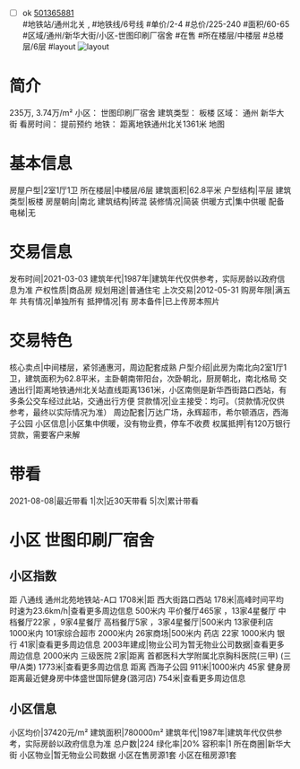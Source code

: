 - [ ] ok [501365881](https://bj.5i5j.com/ershoufang/501365881.html)  
 #地铁站/通州北关 ,  #地铁线/6号线
#单价/2-4 #总价/225-240 #面积/60-65   #区域/通州/新华大街/小区-世图印刷厂宿舍 #在售 #所在楼层/中楼层 #总楼层/6层 #layout 
![layout](http://image2a.5i5j.com/bdir/layout/40e3f3dba85940b9a555d30ac881a3df.jpg_P5.jpg) 
# 简介 
 235万,  3.74万/m² 
小区： 世图印刷厂宿舍
建筑类型： 板楼
区域： 通州 新华大街
看房时间： 提前预约
地铁： 距离地铁通州北关1361米 地图
# 基本信息 
 房屋户型|2室1厅1卫
所在楼层|中楼层/6层
建筑面积|62.8平米
户型结构|平层
建筑类型|板楼
房屋朝向|南北
建筑结构|砖混
装修情况|简装
供暖方式|集中供暖
配备电梯|无
# 交易信息 
 发布时间|2021-03-03
建筑年代|1987年|建筑年代仅供参考，实际房龄以政府信息为准
产权性质|商品房
规划用途|普通住宅
上次交易|2012-05-31
购房年限|满五年
共有情况|单独所有
抵押情况|有
房本备件|已上传房本照片
# 交易特色 
 核心卖点|中间楼层，紧邻通惠河，周边配套成熟
户型介绍|此房为南北向2室1厅1卫，建筑面积为62.8平米，主卧朝南带阳台，次卧朝北，厨房朝北，南北格局
交通出行|距离地铁通州北关站直线距离1361米，小区南侧是新华西街路口西站，有多条公交车经过此站，交通出行方便
贷款情况|业主接受：均可。（贷款情况仅供参考，最终以实际情况为准）
周边配套|万达广场，永辉超市，希尔顿酒店，西海子公园
小区信息|小区集中供暖，没有物业费，停车不收费
权属抵押|有120万银行贷款，需要客户来解
# 带看 
 2021-08-08|最近带看	 1|次|近30天带看	 5|次|累计带看
# 小区 世图印刷厂宿舍
## 小区指数 
 距 八通线 通州北苑地铁站-A口 1708米|距 西大街路口西站 178米|高峰时间平均时速为23.6km/h|查看更多周边信息
500米内 平价餐厅465家 ，13家4星餐厅
中档餐厅22家 ，9家4星餐厅
高档餐厅5家 ，3家4星餐厅|500米内 13家便利店
1000米内 101家综合超市
2000米内 26家商场|500米内 药店 22家
1000米内 银行 41家|查看更多周边信息
2003年建成|物业公司为暂无物业公司数据|查看更多周边信息
2000米内 三级医院 2家|距离 首都医科大学附属北京胸科医院(三甲) (三甲/A类) 1773米|查看更多周边信息
距离 西海子公园 911米|1000米内 45家 健身房
距离最近健身房中体盛世国际健身(潞河店) 754米|查看更多周边信息
## 小区信息 
 小区均价|37420元/m²
建筑面积|780000m²
建筑年代|1987年|建筑年代仅供参考，实际房龄以政府信息为准
总户数|224
绿化率|20%
容积率|1
所在商圈|新华大街
小区物业|暂无物业公司数据
小区在售房源1套
小区在租房源1套
